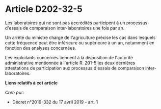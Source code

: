 # Article D202-32-5

Les laboratoires qui ne sont pas accrédités participent à un processus d'essais de comparaison inter-laboratoires une fois
par an.

Un arrêté du ministre chargé de l'agriculture précise les cas dans lesquels cette fréquence peut être inférieure ou
supérieure à un an, notamment en fonction des analyses concernées.

Les exploitants concernés tiennent à la disposition de l'autorité administrative mentionnée à l'article R. 201-5 les deux
dernières attestations de participation aux processus d'essais de comparaison inter-laboratoires.

**Liens relatifs à cet article**

_Créé par_:

  - Décret n°2019-332 du 17 avril 2019 - art. 1
